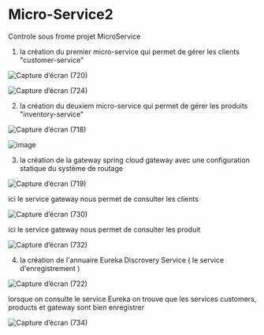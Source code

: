 # Micro-Service2
Controle sous frome projet MicroService
1. la création du premier micro-service qui permet de gérer les clients "customer-service"

![Capture d’écran (720)](https://user-images.githubusercontent.com/104327012/209476549-c40811a5-9aca-4701-ba68-1abd2848f703.png)

![Capture d’écran (724)](https://user-images.githubusercontent.com/104327012/209476929-b7c29f1b-eff8-4bd7-95af-d231021177bf.png)


2. la création du deuxiem micro-service qui permet de gérer les produits "inventory-service"

![Capture d’écran (718)](https://user-images.githubusercontent.com/104327012/209476674-c861db49-5c05-4d65-80a3-62b5ae61a0eb.png)

![image](https://user-images.githubusercontent.com/104327012/209476973-5ffb0bed-dcd0-44af-aa00-8e5231271840.png)


3. la création de la gateway spring cloud gateway avec une configuration statique du système de routage

![Capture d’écran (719)](https://user-images.githubusercontent.com/104327012/209476763-b622d657-1a3b-42f7-b782-c249a33a8cf1.png)

ici le service gateway nous permet de consulter les clients

![Capture d’écran (730)](https://user-images.githubusercontent.com/104327012/209484148-60b46001-710c-4641-91ae-5d7931d3719a.png)

ici le service gateway nous permet de consulter les produit

![Capture d’écran (732)](https://user-images.githubusercontent.com/104327012/209484268-1af6c9ff-0c6a-4f81-8226-cc0b54deea29.png)

4. la création de l'annuaire Eureka Discrovery Service ( le service d'enregistrement )

![Capture d’écran (722)](https://user-images.githubusercontent.com/104327012/209484010-d2eedd11-4cdc-4f4c-a4f4-b2212c79ac39.png)

lorsque on consulte le service Eureka on trouve que les services customers, products et gateway sont bien enregistrer 

![Capture d’écran (734)](https://user-images.githubusercontent.com/104327012/209484478-01d9229c-30f2-4db0-9c01-fbe1b9e9f8ae.png)
